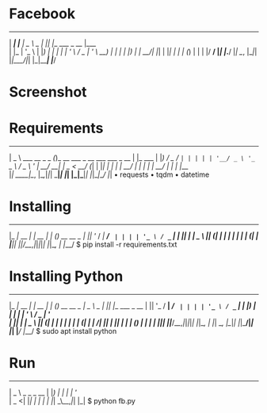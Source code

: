 # Facebook
_____ _       ____        _   _                 ____
|  ___| |__   |  _ \ _   _| |_| |__   ___  _ __ |___ \
| |_  | '_ \  | |_) | | | | __| '_ \ / _ \| '_ \  __) |
|  _| | |_) | |  __/| |_| | |_| | | | (_) | | | |/ __/
|_|   |_.__/  |_|    \__, |\__|_| |_|\___/|_| |_|_____|
                     |___/

# Screenshot










# Requirements
____                  _                               _
|  _ \ ___  __ _ _   _(_)_ __ ___ _ __ ___   ___ _ __ | |_ ___
| |_) / _ \/ _` | | | | | '__/ _ \ '_ ` _ \ / _ \ '_ \| __/ __|
|  _ <  __/ (_| | |_| | | | |  __/ | | | | |  __/ | | | |_\__ \
|_| \_\___|\__, |\__,_|_|_|  \___|_| |_| |_|\___|_| |_|\__|___/
              |_|
   • requests
   • tqdm
   • datetime

# Installing
___           _        _ _ _
|_ _|_ __  ___| |_ __ _| | (_)_ __   __ _
 | || '_ \/ __| __/ _` | | | | '_ \ / _` |
 | || | | \__ \ || (_| | | | | | | | (_| |
|___|_| |_|___/\__\__,_|_|_|_|_| |_|\__, |
                                    |___/
  $ pip install -r requirements.txt

# Installing Python
___           _        _ _ _               ____        _   _
|_ _|_ __  ___| |_ __ _| | (_)_ __   __ _  |  _ \ _   _| |_| |__   ___  _ __
 | || '_ \/ __| __/ _` | | | | '_ \ / _` | | |_) | | | | __| '_ \ / _ \| '_ \
 | || | | \__ \ || (_| | | | | | | | (_| | |  __/| |_| | |_| | | | (_) | | | |
|___|_| |_|___/\__\__,_|_|_|_|_| |_|\__, | |_|    \__, |\__|_| |_|\___/|_| |_|
                                    |___/         |___/
  $ sudo apt install python

# Run
____
|  _ \ _   _ _ __
| |_) | | | | '_ \
|  _ <| |_| | | | |
|_| \_\\__,_|_| |_|
  $ python fb.py
